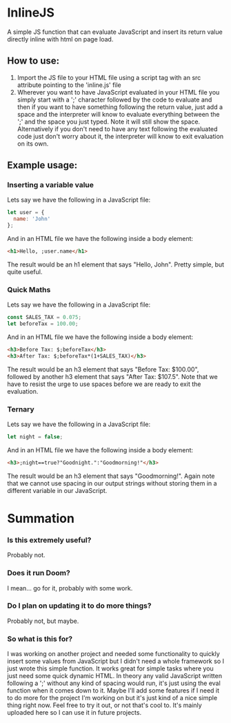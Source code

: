 # InlineJS
A simple JS function that can evaluate JavaScript and insert its return value directly inline with html on page load.

## How to use:
1) Import the JS file to your HTML file using a script tag with an src attribute pointing to the 'inline.js' file
2) Wherever you want to have JavaScript evaluated in your HTML file you simply start with a ';' character followed by the code to evaluate and then if you want to have something following the return value, just add a space and the interpreter will know to evaluate everything between the ';' and the space you just typed. Note it will still show the space. Alternatively if you don't need to have any text following the evaluated code just don't worry about it, the interpreter will know to exit evaluation on its own.

## Example usage:
### Inserting a variable value
Lets say we have the following in a JavaScript file:
```javascript
let user = {
  name: 'John'
};
```
And in an HTML file we have the following inside a body element:
```html
<h1>Hello, ;user.name</h1>
```
The result would be an h1 element that says "Hello, John". Pretty simple, but quite useful.
### Quick Maths
Lets say we have the following in a JavaScript file:
```javascript
const SALES_TAX = 0.075;
let beforeTax = 100.00;
```
And in an HTML file we have the following inside a body element:
```html
<h3>Before Tax: $;beforeTax</h3>
<h3>After Tax: $;beforeTax*(1+SALES_TAX)</h3>
```
The result would be an h3 element that says "Before Tax: $100.00", followed by another h3 element that says "After Tax: $107.5". Note that we have to resist the urge to use spaces before we are ready to exit the evaluation.
### Ternary
Lets say we have the following in a JavaScript file:
```javascript
let night = false;
```
And in an HTML file we have the following inside a body element:
```html
<h3>;night==true?"Goodnight.":"Goodmorning!"</h3>
```
The result would be an h3 element that says "Goodmorning!". Again note that we cannot use spacing in our output strings without storing them in a different variable in our JavaScript.

# Summation
### Is this extremely useful?
Probably not.
### Does it run Doom?
I mean... go for it, probably with some work.
### Do I plan on updating it to do more things?
Probably not, but maybe.
### So what is this for?
I was working on another project and needed some functionality to quickly insert some values from JavaScript but I didn't need a whole framework so I just wrote this simple function. It works great for simple tasks where you just need some quick dynamic HTML. In theory any valid JavaScript written following a ';' without any kind of spacing would run, it's just using the eval function when it comes down to it. Maybe I'll add some features if I need it to do more for the project I'm working on but it's just kind of a nice simple thing right now. Feel free to try it out, or not that's cool to. It's mainly uploaded here so I can use it in future projects.
